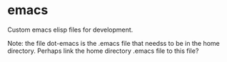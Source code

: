 emacs
=====

Custom emacs elisp files for development.

Note: the file dot-emacs is the .emacs file that needss to be in the
home directory. Perhaps link the home directory .emacs file to this
file? 
